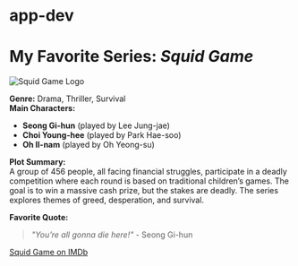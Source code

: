 # app-dev
# My Favorite Series: *Squid Game*

![Squid Game Logo](https://github.com/user-attachments/assets/5d3f9152-7467-4bd0-9d68-78e6a6c6e9ac)


**Genre:** Drama, Thriller, Survival  
**Main Characters:**
- **Seong Gi-hun** (played by Lee Jung-jae)
- **Choi Young-hee** (played by Park Hae-soo)
- **Oh Il-nam** (played by Oh Yeong-su)

**Plot Summary:**  
A group of 456 people, all facing financial struggles, participate in a deadly competition where each round is based on traditional children’s games. The goal is to win a massive cash prize, but the stakes are deadly. The series explores themes of greed, desperation, and survival.

**Favorite Quote:**  
> *"You’re all gonna die here!"* - Seong Gi-hun

[Squid Game on IMDb](https://www.imdb.com/title/tt10954600/)
